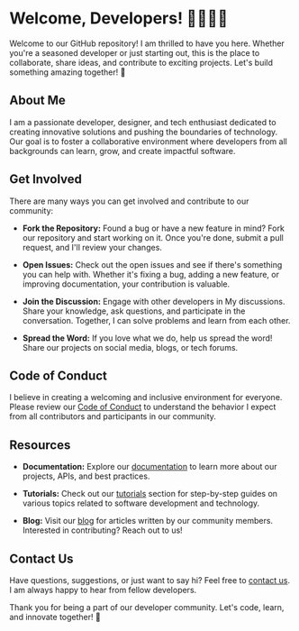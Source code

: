 # Welcome, Developers! 👩‍💻👨‍💻

Welcome to our GitHub repository! I am thrilled to have you here. Whether you're a seasoned developer or just starting out, this is the place to collaborate, share ideas, and contribute to exciting projects. Let's build something amazing together! 🚀

## About Me

I am a passionate developer, designer, and tech enthusiast dedicated to creating innovative solutions and pushing the boundaries of technology. Our goal is to foster a collaborative environment where developers from all backgrounds can learn, grow, and create impactful software.

## Get Involved

There are many ways you can get involved and contribute to our community:

- **Fork the Repository:** Found a bug or have a new feature in mind? Fork our repository and start working on it. Once you're done, submit a pull request, and I'll review your changes.

- **Open Issues:** Check out the open issues and see if there's something you can help with. Whether it's fixing a bug, adding a new feature, or improving documentation, your contribution is valuable.

- **Join the Discussion:** Engage with other developers in My discussions. Share your knowledge, ask questions, and participate in the conversation. Together, I can solve problems and learn from each other.

- **Spread the Word:** If you love what we do, help us spread the word! Share our projects on social media, blogs, or tech forums. 

## Code of Conduct

I believe in creating a welcoming and inclusive environment for everyone. Please review our [Code of Conduct](CODE_OF_CONDUCT.md) to understand the behavior I expect from all contributors and participants in our community.

## Resources

- **Documentation:** Explore our [documentation](docs/) to learn more about our projects, APIs, and best practices.

- **Tutorials:** Check out our [tutorials](tutorials/) section for step-by-step guides on various topics related to software development and technology.

- **Blog:** Visit our [blog](https://blog.example.com) for articles written by our community members. Interested in contributing? Reach out to us!

## Contact Us

Have questions, suggestions, or just want to say hi? Feel free to [contact us](mailto:contact@example.com). I am always happy to hear from fellow developers.

Thank you for being a part of our developer community. Let's code, learn, and innovate together! 🌟
